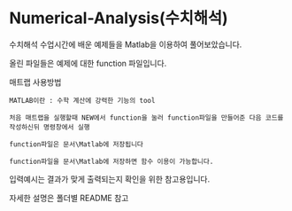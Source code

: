# Numerical-Analysis(수치해석)

수치해석 수업시간에 배운 예제들을 Matlab을 이용하여 풀어보았습니다.

올린 파일들은 예제에 대한 function 파일입니다.



매트랩 사용방법

    MATLAB이란 : 수학 계산에 강력한 기능의 tool
    
    처음 매트랩을 실행할때 NEW에서 function을 눌러 function파일을 만들어준 다음 코드를 작성하신뒤 명령창에서 실행
    
    function파일은 문서\Matlab에 저장됩니다
    
    function파일을 문서\Matlab에 저장하면 함수 이용이 가능합니다.

입력예시는 결과가 맞게 출력되는지 확인을 위한 참고용입니다.

자세한 설명은 폴더별 README 참고
 
